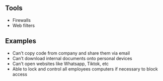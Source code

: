 ## Tools
- Firewalls
- Web filters

## Examples
- Can't copy code from company and share them via email
- Can't download internal documents onto personal devices
- Can't open websites like Whatsapp, Tiktok, etc
- Able to lock and control all employees computers if necessary to block access
